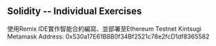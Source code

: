 <h2> Solidity -- Individual Exercises </h2>

使用Remix IDE實作智能合約編寫、並部署至Ethereum Testnet Kintsugi
Metamask Address:  0x530a17E61B8B0f34Bf2521c78e2fcD1df8365582
